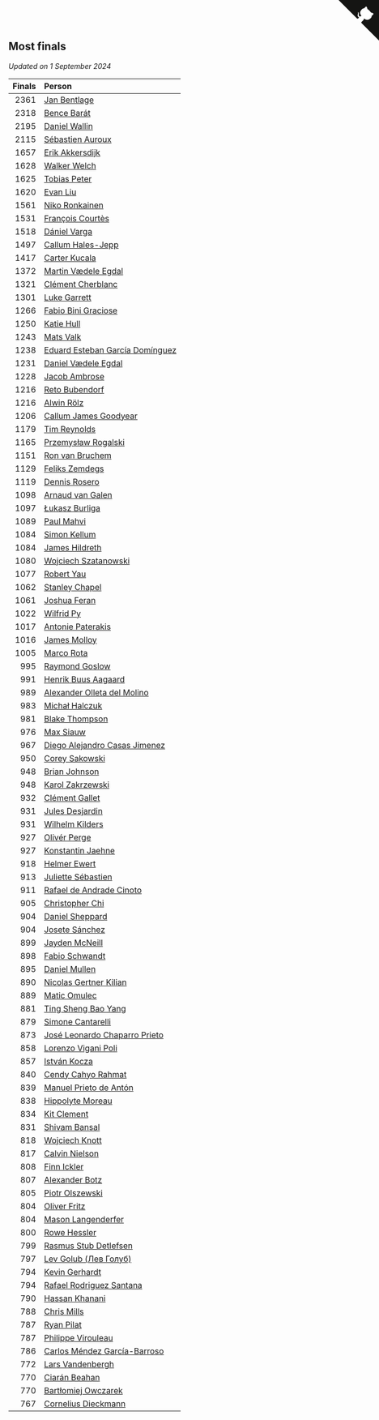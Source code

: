 ## Most finals

*Updated on  1 September 2024*

| Finals | Person |
| ---: | :--- |
| 2361 | [Jan Bentlage](https://www.worldcubeassociation.org/persons/2010BENT01) |
| 2318 | [Bence Barát](https://www.worldcubeassociation.org/persons/2008BARA01) |
| 2195 | [Daniel Wallin](https://www.worldcubeassociation.org/persons/2013WALL03) |
| 2115 | [Sébastien Auroux](https://www.worldcubeassociation.org/persons/2008AURO01) |
| 1657 | [Erik Akkersdijk](https://www.worldcubeassociation.org/persons/2005AKKE01) |
| 1628 | [Walker Welch](https://www.worldcubeassociation.org/persons/2011WELC01) |
| 1625 | [Tobias Peter](https://www.worldcubeassociation.org/persons/2014PETE03) |
| 1620 | [Evan Liu](https://www.worldcubeassociation.org/persons/2009LIUE01) |
| 1561 | [Niko Ronkainen](https://www.worldcubeassociation.org/persons/2010RONK01) |
| 1531 | [François Courtès](https://www.worldcubeassociation.org/persons/2008COUR01) |
| 1518 | [Dániel Varga](https://www.worldcubeassociation.org/persons/2008VARG01) |
| 1497 | [Callum Hales-Jepp](https://www.worldcubeassociation.org/persons/2012HALE01) |
| 1417 | [Carter Kucala](https://www.worldcubeassociation.org/persons/2015KUCA01) |
| 1372 | [Martin Vædele Egdal](https://www.worldcubeassociation.org/persons/2013EGDA02) |
| 1321 | [Clément Cherblanc](https://www.worldcubeassociation.org/persons/2014CHER05) |
| 1301 | [Luke Garrett](https://www.worldcubeassociation.org/persons/2017GARR05) |
| 1266 | [Fabio Bini Graciose](https://www.worldcubeassociation.org/persons/2010GRAC02) |
| 1250 | [Katie Hull](https://www.worldcubeassociation.org/persons/2010HULL01) |
| 1243 | [Mats Valk](https://www.worldcubeassociation.org/persons/2007VALK01) |
| 1238 | [Eduard Esteban García Domínguez](https://www.worldcubeassociation.org/persons/2011EDUA01) |
| 1231 | [Daniel Vædele Egdal](https://www.worldcubeassociation.org/persons/2013EGDA01) |
| 1228 | [Jacob Ambrose](https://www.worldcubeassociation.org/persons/2010AMBR01) |
| 1216 | [Reto Bubendorf](https://www.worldcubeassociation.org/persons/2012BUBE01) |
| 1216 | [Alwin Rölz](https://www.worldcubeassociation.org/persons/2016ROLZ01) |
| 1206 | [Callum James Goodyear](https://www.worldcubeassociation.org/persons/2012GOOD02) |
| 1179 | [Tim Reynolds](https://www.worldcubeassociation.org/persons/2005REYN01) |
| 1165 | [Przemysław Rogalski](https://www.worldcubeassociation.org/persons/2013ROGA02) |
| 1151 | [Ron van Bruchem](https://www.worldcubeassociation.org/persons/2003BRUC01) |
| 1129 | [Feliks Zemdegs](https://www.worldcubeassociation.org/persons/2009ZEMD01) |
| 1119 | [Dennis Rosero](https://www.worldcubeassociation.org/persons/2010ROSE03) |
| 1098 | [Arnaud van Galen](https://www.worldcubeassociation.org/persons/2006GALE01) |
| 1097 | [Łukasz Burliga](https://www.worldcubeassociation.org/persons/2013BURL01) |
| 1089 | [Paul Mahvi](https://www.worldcubeassociation.org/persons/2012MAHV01) |
| 1084 | [Simon Kellum](https://www.worldcubeassociation.org/persons/2016KELL12) |
| 1084 | [James Hildreth](https://www.worldcubeassociation.org/persons/2009HILD01) |
| 1080 | [Wojciech Szatanowski](https://www.worldcubeassociation.org/persons/2011SZAT01) |
| 1077 | [Robert Yau](https://www.worldcubeassociation.org/persons/2009YAUR01) |
| 1062 | [Stanley Chapel](https://www.worldcubeassociation.org/persons/2016CHAP04) |
| 1061 | [Joshua Feran](https://www.worldcubeassociation.org/persons/2011FERA01) |
| 1022 | [Wilfrid Py](https://www.worldcubeassociation.org/persons/2016PYWI01) |
| 1017 | [Antonie Paterakis](https://www.worldcubeassociation.org/persons/2012PATE01) |
| 1016 | [James Molloy](https://www.worldcubeassociation.org/persons/2011MOLL01) |
| 1005 | [Marco Rota](https://www.worldcubeassociation.org/persons/2009ROTA01) |
| 995 | [Raymond Goslow](https://www.worldcubeassociation.org/persons/2014GOSL01) |
| 991 | [Henrik Buus Aagaard](https://www.worldcubeassociation.org/persons/2006BUUS01) |
| 989 | [Alexander Olleta del Molino](https://www.worldcubeassociation.org/persons/2008OLLE01) |
| 983 | [Michał Halczuk](https://www.worldcubeassociation.org/persons/2006HALC01) |
| 981 | [Blake Thompson](https://www.worldcubeassociation.org/persons/2010THOM03) |
| 976 | [Max Siauw](https://www.worldcubeassociation.org/persons/2017SIAU02) |
| 967 | [Diego Alejandro Casas Jimenez](https://www.worldcubeassociation.org/persons/2014JIME05) |
| 950 | [Corey Sakowski](https://www.worldcubeassociation.org/persons/2011SAKO01) |
| 948 | [Brian Johnson](https://www.worldcubeassociation.org/persons/2013JOHN10) |
| 948 | [Karol Zakrzewski](https://www.worldcubeassociation.org/persons/2014ZAKR01) |
| 932 | [Clément Gallet](https://www.worldcubeassociation.org/persons/2004GALL02) |
| 931 | [Jules Desjardin](https://www.worldcubeassociation.org/persons/2010DESJ01) |
| 931 | [Wilhelm Kilders](https://www.worldcubeassociation.org/persons/2010KILD02) |
| 927 | [Olivér Perge](https://www.worldcubeassociation.org/persons/2007PERG01) |
| 927 | [Konstantin Jaehne](https://www.worldcubeassociation.org/persons/2015JAEH01) |
| 918 | [Helmer Ewert](https://www.worldcubeassociation.org/persons/2015EWER01) |
| 913 | [Juliette Sébastien](https://www.worldcubeassociation.org/persons/2014SEBA01) |
| 911 | [Rafael de Andrade Cinoto](https://www.worldcubeassociation.org/persons/2007CINO01) |
| 905 | [Christopher Chi](https://www.worldcubeassociation.org/persons/2014CHIC01) |
| 904 | [Daniel Sheppard](https://www.worldcubeassociation.org/persons/2009SHEP01) |
| 904 | [Josete Sánchez](https://www.worldcubeassociation.org/persons/2015SANC18) |
| 899 | [Jayden McNeill](https://www.worldcubeassociation.org/persons/2012MCNE01) |
| 898 | [Fabio Schwandt](https://www.worldcubeassociation.org/persons/2014SCHW02) |
| 895 | [Daniel Mullen](https://www.worldcubeassociation.org/persons/2016MULL04) |
| 890 | [Nicolas Gertner Kilian](https://www.worldcubeassociation.org/persons/2013GERT01) |
| 889 | [Matic Omulec](https://www.worldcubeassociation.org/persons/2010OMUL02) |
| 881 | [Ting Sheng Bao Yang](https://www.worldcubeassociation.org/persons/2008BAOY01) |
| 879 | [Simone Cantarelli](https://www.worldcubeassociation.org/persons/2012CANT02) |
| 873 | [José Leonardo Chaparro Prieto](https://www.worldcubeassociation.org/persons/2011CHAP01) |
| 858 | [Lorenzo Vigani Poli](https://www.worldcubeassociation.org/persons/2007POLI01) |
| 857 | [István Kocza](https://www.worldcubeassociation.org/persons/2005KOCZ01) |
| 840 | [Cendy Cahyo Rahmat](https://www.worldcubeassociation.org/persons/2010RAHM02) |
| 839 | [Manuel Prieto de Antón](https://www.worldcubeassociation.org/persons/2015ANTO04) |
| 838 | [Hippolyte Moreau](https://www.worldcubeassociation.org/persons/2008MORE02) |
| 834 | [Kit Clement](https://www.worldcubeassociation.org/persons/2008CLEM01) |
| 831 | [Shivam Bansal](https://www.worldcubeassociation.org/persons/2011BANS02) |
| 818 | [Wojciech Knott](https://www.worldcubeassociation.org/persons/2011KNOT01) |
| 817 | [Calvin Nielson](https://www.worldcubeassociation.org/persons/2014NIEL03) |
| 808 | [Finn Ickler](https://www.worldcubeassociation.org/persons/2012ICKL01) |
| 807 | [Alexander Botz](https://www.worldcubeassociation.org/persons/2013BOTZ01) |
| 805 | [Piotr Olszewski](https://www.worldcubeassociation.org/persons/2013OLSZ02) |
| 804 | [Oliver Fritz](https://www.worldcubeassociation.org/persons/2014FRIT02) |
| 804 | [Mason Langenderfer](https://www.worldcubeassociation.org/persons/2013LANG03) |
| 800 | [Rowe Hessler](https://www.worldcubeassociation.org/persons/2007HESS01) |
| 799 | [Rasmus Stub Detlefsen](https://www.worldcubeassociation.org/persons/2014DETL01) |
| 797 | [Lev Golub (Лев Голуб)](https://www.worldcubeassociation.org/persons/2014HOLU01) |
| 794 | [Kevin Gerhardt](https://www.worldcubeassociation.org/persons/2013GERH01) |
| 794 | [Rafael Rodriguez Santana](https://www.worldcubeassociation.org/persons/2012SANT12) |
| 790 | [Hassan Khanani](https://www.worldcubeassociation.org/persons/2018KHAN26) |
| 788 | [Chris Mills](https://www.worldcubeassociation.org/persons/2014MILL04) |
| 787 | [Ryan Pilat](https://www.worldcubeassociation.org/persons/2016PILA03) |
| 787 | [Philippe Virouleau](https://www.worldcubeassociation.org/persons/2008VIRO01) |
| 786 | [Carlos Méndez García-Barroso](https://www.worldcubeassociation.org/persons/2010GARC02) |
| 772 | [Lars Vandenbergh](https://www.worldcubeassociation.org/persons/2003VAND01) |
| 770 | [Ciarán Beahan](https://www.worldcubeassociation.org/persons/2012BEAH01) |
| 770 | [Bartłomiej Owczarek](https://www.worldcubeassociation.org/persons/2013OWCZ01) |
| 767 | [Cornelius Dieckmann](https://www.worldcubeassociation.org/persons/2009DIEC01) |


<a href="https://github.com/jonatanklosko/wca_statistics" class="github-corner" aria-label="View source on Github"><svg width="80" height="80" viewBox="0 0 250 250" style="fill:#151513; color:#fff; position: absolute; top: 0; border: 0; right: 0;" aria-hidden="true"><path d="M0,0 L115,115 L130,115 L142,142 L250,250 L250,0 Z"></path><path d="M128.3,109.0 C113.8,99.7 119.0,89.6 119.0,89.6 C122.0,82.7 120.5,78.6 120.5,78.6 C119.2,72.0 123.4,76.3 123.4,76.3 C127.3,80.9 125.5,87.3 125.5,87.3 C122.9,97.6 130.6,101.9 134.4,103.2" fill="currentColor" style="transform-origin: 130px 106px;" class="octo-arm"></path><path d="M115.0,115.0 C114.9,115.1 118.7,116.5 119.8,115.4 L133.7,101.6 C136.9,99.2 139.9,98.4 142.2,98.6 C133.8,88.0 127.5,74.4 143.8,58.0 C148.5,53.4 154.0,51.2 159.7,51.0 C160.3,49.4 163.2,43.6 171.4,40.1 C171.4,40.1 176.1,42.5 178.8,56.2 C183.1,58.6 187.2,61.8 190.9,65.4 C194.5,69.0 197.7,73.2 200.1,77.6 C213.8,80.2 216.3,84.9 216.3,84.9 C212.7,93.1 206.9,96.0 205.4,96.6 C205.1,102.4 203.0,107.8 198.3,112.5 C181.9,128.9 168.3,122.5 157.7,114.1 C157.9,116.9 156.7,120.9 152.7,124.9 L141.0,136.5 C139.8,137.7 141.6,141.9 141.8,141.8 Z" fill="currentColor" class="octo-body"></path></svg></a><style>.github-corner:hover .octo-arm{animation:octocat-wave 560ms ease-in-out}@keyframes octocat-wave{0%,100%{transform:rotate(0)}20%,60%{transform:rotate(-25deg)}40%,80%{transform:rotate(10deg)}}@media (max-width:500px){.github-corner:hover .octo-arm{animation:none}.github-corner .octo-arm{animation:octocat-wave 560ms ease-in-out}}</style>
